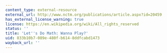 ```yaml
---
content_type: external-resource
external_url: http://www.nctm.org/publications/article.aspx?id=20459
has_external_license_warning: true
license: https://en.wikipedia.org/wiki/All_rights_reserved
status: ''
title: 'Let''s Do Math: Wanna Play?'
uid: 833b10b7-089e-480f-b614-8ddfcabd1473
wayback_url: ''
---
```

